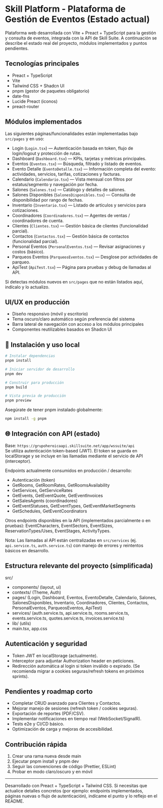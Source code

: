 # Skill Platform - Plataforma de Gestión de Eventos (Estado actual)

Plataforma web desarrollada con Vite + Preact + TypeScript para la gestión y consulta de eventos, integrada con la API de Skill Suite. A continuación se describe el estado real del proyecto, módulos implementados y puntos pendientes.

## Tecnologías principales

- Preact + TypeScript
- Vite
- Tailwind CSS + Shadcn UI
- pnpm (gestor de paquetes obligatorio)
- date-fns
- Lucide Preact (iconos)
- preact-router

## Módulos implementados

Las siguientes páginas/funcionalidades están implementadas bajo `src/pages` y en uso:

- Login (`Login.tsx`) — Autenticación basada en token, flujo de login/logout y protección de rutas.
- Dashboard (`Dashboard.tsx`) — KPIs, tarjetas y métricas principales.
- Eventos (`Eventos.tsx`) — Búsqueda, filtrado y listado de eventos.
- Evento Detalle (`EventoDetalle.tsx`) — Información completa del evento: actividades, servicios, tarifas, cotizaciones y facturas.
- Calendario (`Calendario.tsx`) — Vista mensual con filtros por estatus/segmento y navegación por fecha.
- Salones (`Salones.tsx`) — Catálogo y detalles de salones.
- Salones Disponibles (`SalonesDisponibles.tsx`) — Consulta de disponibilidad por rango de fechas.
- Inventario (`Inventario.tsx`) — Listado de artículos y servicios para cotizaciones.
- Coordinadores (`Coordinadores.tsx`) — Agentes de ventas / coordinadores de cuenta.
- Clientes (`Clientes.tsx`) — Gestión básica de clientes (funcionalidad parcial).
- Contactos (`Contactos.tsx`) — Gestión básica de contactos (funcionalidad parcial).
- Personal Eventos (`PersonalEventos.tsx`) — Revisar asignaciones y costos (básico).
- Parqueos Eventos (`ParqueosEventos.tsx`) — Desglose por actividades de parqueo.
- ApiTest (`ApiTest.tsx`) — Página para pruebas y debug de llamadas al API.

Si detectas módulos nuevos en `src/pages` que no están listados aquí, indícalo y lo actualizo.

## UI/UX en producción

- Diseño responsivo (móvil y escritorio)
- Tema oscuro/claro automático según preferencia del sistema
- Barra lateral de navegación con acceso a los módulos principales
- Componentes reutilizables basados en Shadcn UI

## 🔧 Instalación y uso local

```bash
# Instalar dependencias
pnpm install

# Iniciar servidor de desarrollo
pnpm dev

# Construir para producción
pnpm build

# Vista previa de producción
pnpm preview
```

Asegúrate de tener pnpm instalado globalmente:

```bash
npm install -g pnpm
```

## 🌐 Integración con API (estado)

Base: `https://grupoheroicaapi.skillsuite.net/app/wssuite/api`  
Se utiliza autenticación token-based (JWT). El token se guarda en localStorage y se incluye en las llamadas mediante el servicio de API (interceptor).

Endpoints actualmente consumidos en producción / desarrollo:

- Autenticación (token)
- GetRooms, GetRoomRates, GetRoomsAvailability
- GetServices, GetServiceRates
- GetEvents, GetEventQuote, GetEventInvoices
- GetSalesAgents (coordinadores)
- GetEventStatuses, GetEventTypes, GetEventMarketSegments
- GetSchedules, GetEventCoordinators

Otros endpoints disponibles en la API (implementados parcialmente o en pruebas): EventCharacters, EventSectors, EventSizes, ReservationTypes/Uses, EventStages, ActivityTypes.

Nota: Las llamadas al API están centralizadas en `src/services` (ej. `api.service.ts`, `auth.service.ts`) con manejo de errores y reintentos básicos en desarrollo.

## Estructura relevante del proyecto (simplificada)

src/

- components/ (layout, ui)
- contexts/ (Theme, Auth)
- pages/ (Login, Dashboard, Eventos, EventoDetalle, Calendario, Salones, SalonesDisponibles, Inventario, Coordinadores, Clientes, Contactos, PersonalEventos, ParqueosEventos, ApiTest)
- services/ (auth.service.ts, api.service.ts, rooms.service.ts, events.service.ts, quotes.service.ts, invoices.service.ts)
- lib/ (utils)
- main.tsx, app.css

## Autenticación y seguridad

- Token JWT en localStorage (actualmente).
- Interceptor para adjuntar Authorization header en peticiones.
- Redirección automática al login si token inválido o expirado.
  (Se recomienda migrar a cookies seguras/refresh tokens en próximos sprints).

## Pendientes y roadmap corto

- Completar CRUD avanzado para Clientes y Contactos.
- Mejorar manejo de sesiones (refresh token / cookies seguras).
- Exportación de reportes (PDF/CSV).
- Implementar notificaciones en tiempo real (WebSocket/SignalR).
- Tests e2e y CI/CD básico.
- Optimización de carga y mejoras de accesibilidad.

## Contribución rápida

1. Crear una rama nueva desde main
2. Ejecutar pnpm install y pnpm dev
3. Seguir las convenciones de código (Prettier, ESLint)
4. Probar en modo claro/oscuro y en móvil

---

Desarrollado con Preact + TypeScript + Tailwind CSS. Si necesitas que actualice detalles concretos (por ejemplo: endpoints implementados, páginas nuevas o flujo de autenticación), indícame el punto y lo reflejo en el README.
